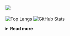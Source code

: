 ![](https://komarev.com/ghpvc/?username=chck&color=blueviolet)

<p align="left"> 
  <img alt="Top Langs" align="center" height="150" src="https://github-readme-stats-nine-umber-51.vercel.app/api/top-langs/?username=chck&layout=compact&count_private=true&show_icons=true&show_icons=true&theme=buefy" />
  <img alt="GitHub Stats" align="center" height="150" src="https://github-readme-stats-nine-umber-51.vercel.app/api?username=chck&count_private=true&show_icons=true&show_icons=true&theme=buefy" />
</p>

<details>
  <summary><b>Read more</b></summary>
  <br>

  <!--START_SECTION:waka-->
**🐱 My GitHub Data** 

> 📦 71.6 kB Used in GitHub's Storage 
 > 
> 🏆 570 Contributions in the Year 2023
 > 
> 💼 Opted to Hire
 > 
> 📜 134 Public Repositories 
 > 
> 🔑 19 Private Repositories 
 > 
**I'm a Night 🦉** 

```text
🌞 Morning                1279 commits        ████░░░░░░░░░░░░░░░░░░░░░   15.88 % 
🌆 Daytime                2060 commits        ██████░░░░░░░░░░░░░░░░░░░   25.58 % 
🌃 Evening                2229 commits        ███████░░░░░░░░░░░░░░░░░░   27.68 % 
🌙 Night                  2484 commits        ████████░░░░░░░░░░░░░░░░░   30.85 % 
```
📅 **I'm Most Productive on Monday** 

```text
Monday                   1783 commits        ██████░░░░░░░░░░░░░░░░░░░   22.14 % 
Tuesday                  1656 commits        █████░░░░░░░░░░░░░░░░░░░░   20.57 % 
Wednesday                1157 commits        ████░░░░░░░░░░░░░░░░░░░░░   14.37 % 
Thursday                 1464 commits        █████░░░░░░░░░░░░░░░░░░░░   18.18 % 
Friday                   797 commits         ██░░░░░░░░░░░░░░░░░░░░░░░   09.90 % 
Saturday                 414 commits         █░░░░░░░░░░░░░░░░░░░░░░░░   05.14 % 
Sunday                   781 commits         ██░░░░░░░░░░░░░░░░░░░░░░░   09.70 % 
```


📊 **This Week I Spent My Time On** 

```text
💬 Programming Languages: 
Other                    39 hrs 22 mins      █████████████████████░░░░   83.92 % 
YAML                     3 hrs 2 mins        ██░░░░░░░░░░░░░░░░░░░░░░░   06.50 % 
Bash                     58 mins             █░░░░░░░░░░░░░░░░░░░░░░░░   02.08 % 
Terraform                54 mins             ░░░░░░░░░░░░░░░░░░░░░░░░░   01.94 % 
Markdown                 43 mins             ░░░░░░░░░░░░░░░░░░░░░░░░░   01.56 % 

🔥 Editors: 
Chrome                   39 hrs 22 mins      █████████████████████░░░░   83.92 % 
PyCharm                  4 hrs 28 mins       ██░░░░░░░░░░░░░░░░░░░░░░░   09.52 % 
Neovim                   2 hrs 28 mins       █░░░░░░░░░░░░░░░░░░░░░░░░   05.26 % 
Obsidian                 26 mins             ░░░░░░░░░░░░░░░░░░░░░░░░░   00.94 % 
VS Code                  10 mins             ░░░░░░░░░░░░░░░░░░░░░░░░░   00.36 % 
```

**I Mostly Code in Python** 

```text
Python                   40 repos            ████████░░░░░░░░░░░░░░░░░   32.00 % 
Jupyter Notebook         20 repos            ████░░░░░░░░░░░░░░░░░░░░░   16.00 % 
Rust                     7 repos             █░░░░░░░░░░░░░░░░░░░░░░░░   05.60 % 
Shell                    3 repos             █░░░░░░░░░░░░░░░░░░░░░░░░   02.40 % 
Astro                    1 repo              ░░░░░░░░░░░░░░░░░░░░░░░░░   00.80 % 
```



**Timeline**

![Lines of Code chart](https://raw.githubusercontent.com/chck/chck/main/assets/bar_graph.png)


 Last Updated on 2023-08-25 01:20 UTC
<!--END_SECTION:waka-->
</details>

